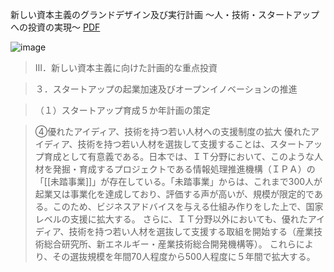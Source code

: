 
新しい資本主義のグランドデザイン及び実行計画
～人・技術・スタートアップへの投資の実現～
[PDF](https://www.cas.go.jp/jp/seisaku/atarashii_sihonsyugi/pdf/ap2022.pdf)

![image](https://scrapbox.io/files/645e30268c27a3001bc61ba8.png)

>  Ⅲ．新しい資本主義に向けた計画的な重点投資

> ３．スタートアップの起業加速及びオープンイノベーションの推進

> （１）スタートアップ育成５か年計画の策定

> ④優れたアイディア、技術を持つ若い人材への支援制度の拡大
>  優れたアイディア、技術を持つ若い人材を選抜して支援することは、スタートアップ育成として有意義である。日本では、ＩＴ分野において、このような人材を発掘・育成するプロジェクトである情報処理推進機構（ＩＰＡ）の「[[未踏事業]]」が存在している。「未踏事業」からは、これまで300人が起業又は事業化を達成しており、評価する声が高いが、規模が限定的である。このため、ビジネスアドバイスを与える仕組み作りをした上で、国家レベルの支援に拡大する。
>  さらに、ＩＴ分野以外においても、優れたアイディア、技術を持つ若い人材を選抜して支援する取組を開始する（産業技術総合研究所、新エネルギー・産業技術総合開発機構等）。
>  これらにより、その選抜規模を年間70人程度から500人程度に５年間で拡大する。
